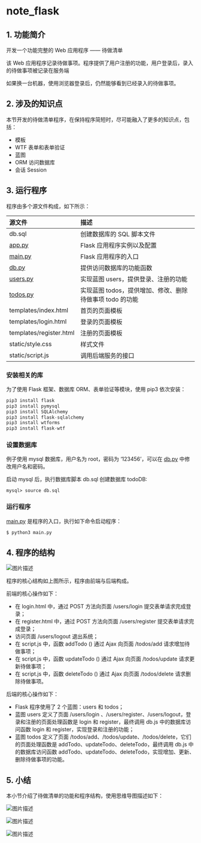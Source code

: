 # note_flask
## 1. 功能简介

开发一个功能完整的 Web 应用程序 —— 待做清单

该 Web 应用程序记录待做事项。程序提供了用户注册的功能，用户登录后，录入的待做事项被记录在服务端

如果换一台机器，使用浏览器登录后，仍然能够看到已经录入的待做事项。

## 2. 涉及的知识点

本节开发的待做清单程序，在保持程序简短时，尽可能融入了更多的知识点，包括：

- 模板
- WTF 表单和表单验证
- 蓝图
- ORM 访问数据库
- 会话 Session

## 3. 运行程序

程序由多个源文件构成，如下所示：

| 源文件                       | 描述                                                     |
| :--------------------------- | :------------------------------------------------------- |
| db.sql                       | 创建数据库的 SQL 脚本文件                                |
| [app.py](http://app.py/)     | Flask 应用程序实例以及配置                               |
| [main.py](http://main.py/)   | Flask 应用程序的入口                                     |
| [db.py](http://db.py/)       | 提供访问数据库的功能函数                                 |
| [users.py](http://users.py/) | 实现蓝图 users，提供登录、注册的功能                     |
| [todos.py](http://todos.py/) | 实现蓝图 todos，提供增加、修改、删除待做事项 todo 的功能 |
| templates/index.html         | 首页的页面模板                                           |
| templates/login.html         | 登录的页面模板                                           |
| templates/register.html      | 注册的页面模板                                           |
| static/style.css             | 样式文件                                                 |
| static/script.js             | 调用后端服务的接口                                       |

### 安装相关的库

为了使用 Flask 框架、数据库 ORM、表单验证等模块，使用 pip3 依次安装：

```python
pip3 install flask
pip3 install pymysql
pip3 install SQLAlchemy
pip3 install flask-sqlalchemy
pip3 install wtforms
pip3 install flask-wtf

```

### 设置数据库

例子使用 mysql 数据库，用户名为 root，密码为 ‘123456’，可以在 [db.py](http://db.py/) 中修改用户名和密码。

启动 mysql 后，执行数据库脚本 db.sql 创建数据库 todoDB:

```mysql
mysql> source db.sql

```

### 运行程序

[main.py](http://main.py/) 是程序的入口，执行如下命令启动程序：

```python
$ python3 main.py

```

## 4. 程序的结构

 ![图片描述](http://img.mukewang.com/wiki/5f62f8c009ab21f514400900.jpg) 

程序的核心结构如上图所示，程序由前端与后端构成。

前端的核心操作如下：

- 在 login.html 中，通过 POST 方法向页面 /users/login 提交表单请求完成登录；
- 在 register.html 中，通过 POST 方法向页面 /users/register 提交表单请求完成登录；
- 访问页面 /users/logout 退出系统；
- 在 script.js 中，函数 addTodo () 通过 Ajax 向页面 /todos/add 请求增加待做事项；
- 在 script.js 中，函数 updateTodo () 通过 Ajax 向页面 /todos/update 请求更新待做事项；
- 在 script.js 中，函数 deleteTodo () 通过 Ajax 向页面 /todos/delete 请求删除待做事项。

后端的核心操作如下：

- Flask 程序使用了 2 个蓝图：users 和 todos；
- 蓝图 users 定义了页面 /users/login 、/users/register、/users/logout，登录和注册的页面处理函数是 login 和 register，最终调用 db.js 中的数据库访问函数 login 和 register，实现登录和注册的功能；
- 蓝图 todos 定义了页面 /todos/add、/todos/update、/todos/delete，它们的页面处理函数是 addTodo、updateTodo、deleteTodo，最终调用 db.js 中的数据库访问函数 addTodo、updateTodo、deleteTodo，实现增加、更新、删除待做事项的功能。

## 5. 小结

本小节介绍了待做清单的功能和程序结构，使用思维导图描述如下：

 ![图片描述](http://img.mukewang.com/wiki/5f6af38909f7f90e11990900.jpg) 



 ![图片描述](http://img.mukewang.com/wiki/5f6aeda309657f1412000900.jpg) 

 ![图片描述](http://img.mukewang.com/wiki/5f6afa9e0900417311970900.jpg) 

